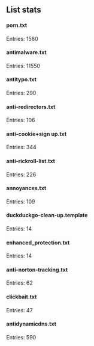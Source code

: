 ## List stats
#### porn.txt
Entries: 1580 <br> 
#### antimalware.txt
Entries: 11550 <br> 
#### antitypo.txt
Entries: 290 <br> 
#### anti-redirectors.txt
Entries: 106 <br> 
#### anti-cookie+sign up.txt
Entries: 344 <br> 
#### anti-rickroll-list.txt
Entries: 226 <br> 
#### annoyances.txt
Entries: 109 <br> 
#### duckduckgo-clean-up.template
Entries: 14 <br> 
#### enhanced_protection.txt
Entries: 14 <br> 
#### anti-norton-tracking.txt
Entries: 62 <br> 
#### clickbait.txt
Entries: 47 <br> 
#### antidynamicdns.txt
Entries: 590 <br> 
